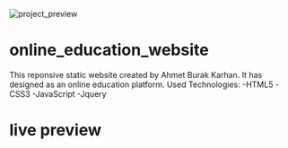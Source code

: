 ![project_preview](https://github.com/kobrak1/online_education_website/assets/114083611/26859f67-471f-4442-b2bf-86fcf8dbce78)
# online_education_website
This reponsive static website created by Ahmet Burak Karhan. It has designed as an online education platform. Used Technologies: -HTML5 -CSS3 -JavaScript -Jquery
# live preview
